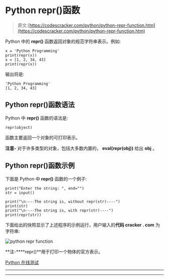 # Python repr()函数

> 原文:[https://codescracker.com/python/python-repr-function.htm](https://codescracker.com/python/python-repr-function.htm)

Python 中的 **repr()** 函数返回对象的规范字符串表示。例如:

```
x = 'Python Programming'
print(repr(x))
x = [1, 2, 34, 43]
print(repr(x))
```

输出将是:

```
'Python Programming'
[1, 2, 34, 43]
```

## Python repr()函数语法

Python 中 **repr()** 函数的语法是:

```
repr(object)
```

函数主要返回一个对象的可打印表示。

**注意-** 对于许多类型的对象，包括大多数内置的， **eval(repr(obj))** 给出 **obj** 。

## Python repr()函数示例

下面是 Python 中 **repr()** 函数的一个例子:

```
print("Enter the string: ", end="")
str = input()

print("\n----The string is, without repr(str)----")
print(str)
print("\n----The string is, with repr(str)----")
print(repr(str))
```

下面给出的快照显示了上述程序的示例运行，用户输入的**代码 cracker . com** 为字符串:

![python repr function](../Images/c284fdf5f1bbbe8c75a5226c1e9b4b58.png)

**注-****repr()**用于打印一个物体的官方表示。

[Python 在线测试](/exam/showtest.php?subid=10)

* * *

* * *